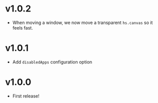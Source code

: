 # v1.0.2

* When moving a window, we now move a transparent `hs.canvas` so it feels fast.

# v1.0.1

* Add `disabledApps` configuration option

# v1.0.0

* First release!
